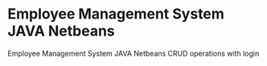 # Employee Management System JAVA Netbeans 
 Employee Management System JAVA Netbeans  CRUD operations with login
